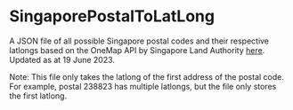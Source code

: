 # SingaporePostalToLatLong
A JSON file of all possible Singapore postal codes and their respective latlongs based on the OneMap API by Singapore Land Authority [here](https://developers.onemap.sg/commonapi/search?searchVal=238823&returnGeom=Y&getAddrDetails=Y&pageNum=1). Updated as at 19 June 2023.

Note: This file only takes the latlong of the first address of the postal code. For example, postal 238823 has multiple latlongs, but the file only stores the first latlong.
